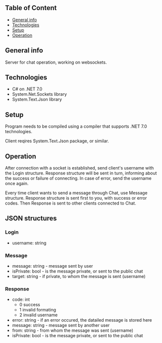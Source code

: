 ## Table of Content
- [General info](#general-info)
- [Technologies](#technologies)
- [Setup](#setup)
- [Operation](#operation)
## General info
Server for chat operation, working on websockets.
## Technologies
 - C# on .NET 7.0
 - System.Net.Sockets library
 - System.Text.Json library
## Setup
Program needs to be compiled using a compiler that supports .NET 7.0 technologies. 

Client reqires System.Text.Json package, or similar.
## Operation
After connection with a socket is established, send client's username with the Login structure. Response structure will be sent in turn, informing about the success or failure of connecting. In case of error, send the username once again.

Every time client wants to send a message through Chat, use Message structure. Response structure is sent first to you, with success or error codes. Then Response is sent to other clients connected to Chat.
## JSON structures
### Login
 - username: string
### Message
 - message: string - message sent by user
 - isPrivate: bool - is the message private, or sent to the public chat
 - target: string - if private, to whom the message is sent (username)
### Response
 - code: int
    - 0 success
    - 1 invalid formating
    - 2 invalid username
 - error: string - if an error occured, the datailed message is stored here
 - message: string - message sent by another user
 - from: string - from whom the message was sent (username)
 - isPrivate: bool - is the message private, or sent to the public chat
